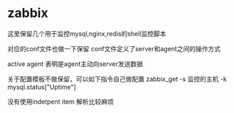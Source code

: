 
<h1>zabbix</h1>




这里保留几个用于监控mysql,nginx,redis的shell监控脚本

对应的conf文件也做一下保留
conf文件定义了server和agent之间的操作方式


active agent  表明是agent主动向server发送数据


关于配置模板不做保留，可以如下指令自己做配置 
	zabbix_get -s 监控的主机   -k  mysql.status["Uptime"]

没有使用indetpent item  解析比较麻烦




